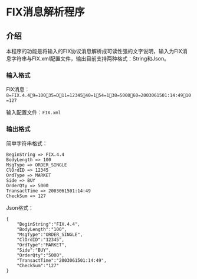 # FIX消息解析程序

## 介绍

本程序的功能是将输入的FIX协议消息解析成可读性强的文字说明，输入为FIX消息字符串与FIX.xml配置文件，输出目前支持两种格式：String和Json。

### 输入格式

FIX消息：```8=FIX.4.49=10035=D11=1234540=154=138=500060=2003061501:14:4910=127```

输入配置文件：```FIX.xml```

### 输出格式

简单字符串格式：
```
BeginString => FIX.4.4
BodyLength => 100
MsgType => ORDER_SINGLE
ClOrdID => 12345
OrdType => MARKET
Side => BUY
OrderQty => 5000
TransactTime => 2003061501:14:49
CheckSum => 127
```

Json格式：
```
{
    "BeginString":"FIX.4.4",
    "BodyLength":"100",
    "MsgType":"ORDER_SINGLE",
    "ClOrdID":"12345",
    "OrdType":"MARKET",
    "Side":"BUY",
    "OrderQty":"5000",
    "TransactTime":"2003061501:14:49",
    "CheckSum":"127"
}
```
